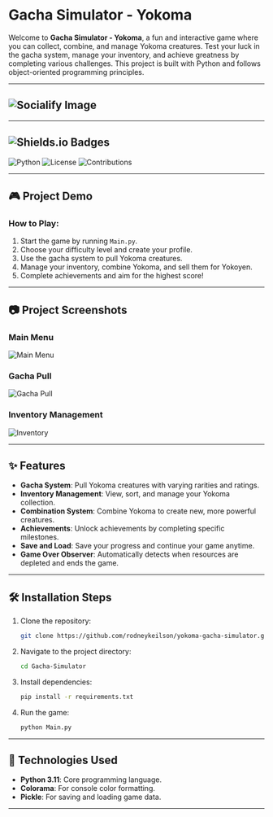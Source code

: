 # Gacha Simulator - Yokoma

Welcome to **Gacha Simulator - Yokoma**, a fun and interactive game where you can collect, combine, and manage Yokoma creatures. Test your luck in the gacha system, manage your inventory, and achieve greatness by completing various challenges. This project is built with Python and follows object-oriented programming principles.

---

## ![Socialify Image](https://socialify.git.ci/rodneykeilson/yokoma-gacha-simulator/image?custom_description=A+fun+and+interactive+game+where+you+can+collect%2C+combine%2C+and+manage+Yokoma+creatures.&description=1&language=1&name=1&owner=1&pattern=Plus&stargazers=1&theme=Auto)

---

## ![Shields.io Badges](https://img.shields.io/github/stars/rodneykeilson/yokoma-gacha-simulator?style=social)
![Python](https://img.shields.io/badge/Python-3.11-blue)
![License](https://img.shields.io/github/license/rodneykeilson/yokoma-gacha-simulator)
![Contributions](https://img.shields.io/badge/Contributions-Welcome-brightgreen)

---

## 🎮 Project Demo

### How to Play:
1. Start the game by running `Main.py`.
2. Choose your difficulty level and create your profile.
3. Use the gacha system to pull Yokoma creatures.
4. Manage your inventory, combine Yokoma, and sell them for Yokoyen.
5. Complete achievements and aim for the highest score!

---

## 📷 Project Screenshots

### Main Menu
![Main Menu](https://github.com/user-attachments/assets/e0b643e0-20db-43c3-9de0-f427768c67d7)

### Gacha Pull
![Gacha Pull](https://github.com/user-attachments/assets/7dc70742-6c20-49eb-8f2c-4493d351fa24)

### Inventory Management
![Inventory](https://github.com/user-attachments/assets/e6b6d8ad-8b76-47f2-b7d3-3d9179e21339)

---

## ✨ Features

- **Gacha System**: Pull Yokoma creatures with varying rarities and ratings.
- **Inventory Management**: View, sort, and manage your Yokoma collection.
- **Combination System**: Combine Yokoma to create new, more powerful creatures.
- **Achievements**: Unlock achievements by completing specific milestones.
- **Save and Load**: Save your progress and continue your game anytime.
- **Game Over Observer**: Automatically detects when resources are depleted and ends the game.

---

## 🛠️ Installation Steps

1. Clone the repository:
   ```bash
   git clone https://github.com/rodneykeilson/yokoma-gacha-simulator.git
2. Navigate to the project directory:
   ```bash
   cd Gacha-Simulator
3. Install dependencies:
   ```bash
   pip install -r requirements.txt
4. Run the game:
   ```bash
   python Main.py
---
## 🧰 Technologies Used
- **Python 3.11**: Core programming language.
- **Colorama**: For console color formatting.
- **Pickle**: For saving and loading game data.
---
